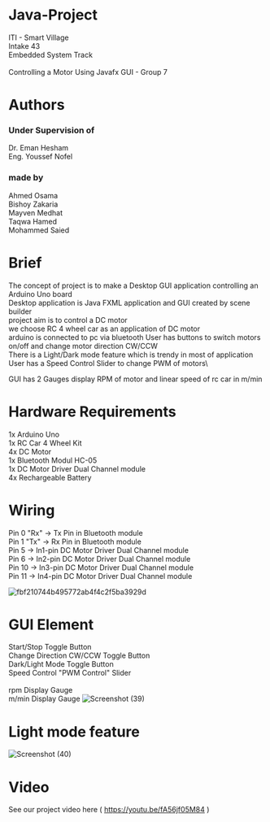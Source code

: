 # Java-Project

ITI - Smart Village\
Intake 43\
Embedded System Track\
\
Controlling a Motor Using Javafx GUI - Group 7

# Authors
### Under Supervision of
Dr. Eman Hesham\
Eng. Youssef Nofel

### made by
Ahmed Osama\
Bishoy Zakaria\
Mayven Medhat\
Taqwa Hamed\
Mohammed Saied

# Brief
The concept of project is to make a Desktop GUI application controlling an Arduino Uno board\
Desktop application is Java FXML application and GUI created by scene builder\
project aim is to control a DC motor\
we choose RC 4 wheel car as an application of DC motor\
arduino is connected to pc via bluetooth
User has buttons to switch motors on/off and change motor direction CW/CCW\
There is a Light/Dark mode feature which is trendy in most of application\
User has a Speed Control Slider to change PWM of motors\

GUI has 2 Gauges display RPM of motor and linear speed of rc car in m/min

# Hardware Requirements

1x Arduino Uno\
1x RC Car 4 Wheel Kit\
4x DC Motor\
1x Bluetooth Modul HC-05\
1x DC Motor Driver Dual Channel module\
4x Rechargeable Battery

# Wiring

Pin 0 "Rx" -> Tx Pin in Bluetooth module\
Pin 1 "Tx" -> Rx Pin in Bluetooth module\
Pin 5 -> In1-pin DC Motor Driver Dual Channel module\
Pin 6 -> In2-pin DC Motor Driver Dual Channel module\
Pin 10 -> In3-pin DC Motor Driver Dual Channel module\
Pin 11 -> In4-pin DC Motor Driver Dual Channel module

![fbf210744b495772ab4f4c2f5ba3929d](https://user-images.githubusercontent.com/117446840/206028771-376d1b75-3a88-4f5b-acfe-72dd7ac3d0e1.jpg)



# GUI Element

Start/Stop Toggle Button\
Change Direction CW/CCW Toggle Button\
Dark/Light Mode Toggle Button\
Speed Control "PWM Control" Slider\
\
rpm Display Gauge\
m/min Display Gauge
![Screenshot (39)](https://user-images.githubusercontent.com/117446840/206028837-b98c7626-b24b-462f-a734-9bc1cda495a1.png)

# Light mode feature
![Screenshot (40)](https://user-images.githubusercontent.com/117446840/206031033-8829d2d3-ed73-4a5a-9638-8f0316a83f16.png)


# Video
See our project video here ( https://youtu.be/fA56jf05M84 )

